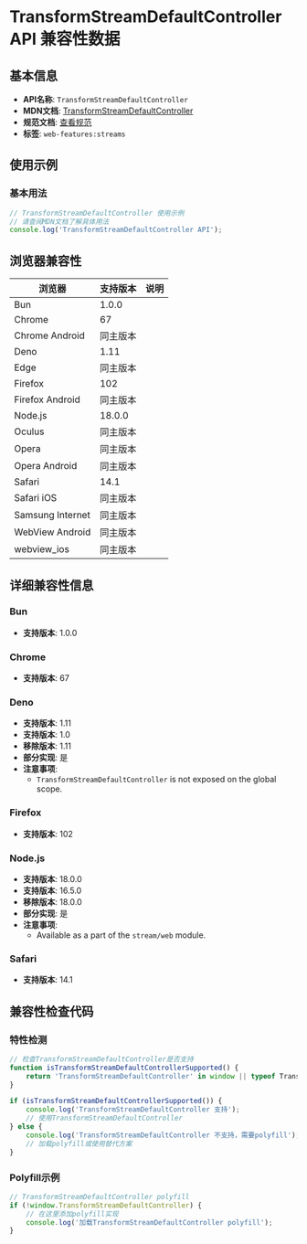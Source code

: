# TransformStreamDefaultController API 兼容性数据

## 基本信息

- **API名称**: `TransformStreamDefaultController`
- **MDN文档**: [TransformStreamDefaultController](https://developer.mozilla.org/docs/Web/API/TransformStreamDefaultController)
- **规范文档**: [查看规范](https://streams.spec.whatwg.org/#ts-default-controller-class)
- **标签**: `web-features:streams`

## 使用示例

### 基本用法

```javascript
// TransformStreamDefaultController 使用示例
// 请查阅MDN文档了解具体用法
console.log('TransformStreamDefaultController API');
```

## 浏览器兼容性

| 浏览器 | 支持版本 | 说明 |
|--------|----------|------|
| Bun | 1.0.0 |  |
| Chrome | 67 |  |
| Chrome Android | 同主版本 |  |
| Deno | 1.11 |  |
| Edge | 同主版本 |  |
| Firefox | 102 |  |
| Firefox Android | 同主版本 |  |
| Node.js | 18.0.0 |  |
| Oculus | 同主版本 |  |
| Opera | 同主版本 |  |
| Opera Android | 同主版本 |  |
| Safari | 14.1 |  |
| Safari iOS | 同主版本 |  |
| Samsung Internet | 同主版本 |  |
| WebView Android | 同主版本 |  |
| webview_ios | 同主版本 |  |

## 详细兼容性信息

### Bun

- **支持版本**: 1.0.0

### Chrome

- **支持版本**: 67

### Deno

- **支持版本**: 1.11
- **支持版本**: 1.0
- **移除版本**: 1.11
- **部分实现**: 是
- **注意事项**:
  - `TransformStreamDefaultController` is not exposed on the global scope.

### Firefox

- **支持版本**: 102

### Node.js

- **支持版本**: 18.0.0
- **支持版本**: 16.5.0
- **移除版本**: 18.0.0
- **部分实现**: 是
- **注意事项**:
  - Available as a part of the `stream/web` module.

### Safari

- **支持版本**: 14.1

## 兼容性检查代码

### 特性检测

```javascript
// 检查TransformStreamDefaultController是否支持
function isTransformStreamDefaultControllerSupported() {
    return 'TransformStreamDefaultController' in window || typeof TransformStreamDefaultController !== 'undefined';
}

if (isTransformStreamDefaultControllerSupported()) {
    console.log('TransformStreamDefaultController 支持');
    // 使用TransformStreamDefaultController
} else {
    console.log('TransformStreamDefaultController 不支持，需要polyfill');
    // 加载polyfill或使用替代方案
}
```

### Polyfill示例

```javascript
// TransformStreamDefaultController polyfill
if (!window.TransformStreamDefaultController) {
    // 在这里添加polyfill实现
    console.log('加载TransformStreamDefaultController polyfill');
}
```

